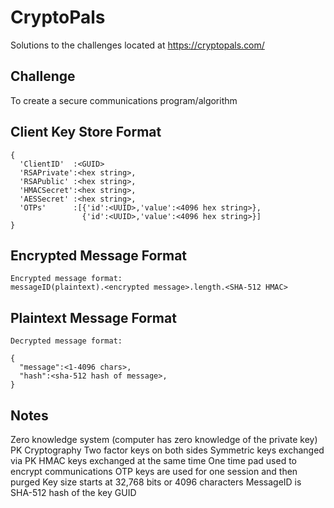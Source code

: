 # CryptoPals
Solutions to the challenges located at https://cryptopals.com/

## Challenge
To create a secure communications program/algorithm

## Client Key Store Format
```
{
  'ClientID'  :<GUID>
  'RSAPrivate':<hex string>,
  'RSAPublic' :<hex string>,
  'HMACSecret':<hex string>,
  'AESSecret' :<hex string>,
  'OTPs'      :[{'id':<UUID>,'value':<4096 hex string>},
                {'id':<UUID>,'value':<4096 hex string>}]
}
```

## Encrypted Message Format
```
Encrypted message format:
messageID(plaintext).<encrypted message>.length.<SHA-512 HMAC>

```

## Plaintext Message Format
```
Decrypted message format:

{
  "message":<1-4096 chars>,
  "hash":<sha-512 hash of message>,
}
```

## Notes
Zero knowledge system (computer has zero knowledge of the private key)
PK Cryptography
Two factor keys on both sides
Symmetric keys exchanged via PK
HMAC keys exchanged at the same time
One time pad used to encrypt communications
OTP keys are used for one session and then purged
Key size starts at 32,768 bits or 4096 characters
MessageID is SHA-512 hash of the key GUID
